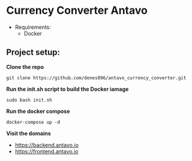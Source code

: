 # Currency Converter Antavo

- Requirements:
  - Docker
  
## Project setup:
**Clone the repo**

```git clone https://github.com/denes096/antavo_currency_converter.git```

**Run the init.sh script to build the Docker iamage**

```sudo bash init.sh```

**Run the docker compose**

```docker-compose up -d```

**Visit the domains**
* https://backend.antavo.io
* https://frontend.antavo.io

